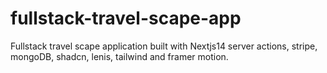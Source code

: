# fullstack-travel-scape-app
Fullstack travel scape application built with Nextjs14 server actions, stripe, mongoDB, shadcn, lenis, tailwind and framer motion.
